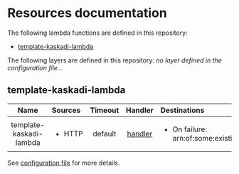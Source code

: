 # Resources documentation

The following lambda functions are defined in this repository:
- [template-kaskadi-lambda](#template-kaskadi-lambda)

The following layers are defined in this repository:
_no layer defined in the configuration file..._

## template-kaskadi-lambda <a name="template-kaskadi-lambda"></a>

|           Name          | Sources                | Timeout |                 Handler                 | Destinations                                                |
| :---------------------: | :--------------------- | :-----: | :-------------------------------------: | :---------------------------------------------------------- |
| template-kaskadi-lambda | <ul><li>HTTP</li></ul> | default | [handler](./template-kaskadi-lambda.js) | <ul><li>On failure: arn:of:some:existing:resource</li></ul> |

See [configuration file](./serverless.yml) for more details.